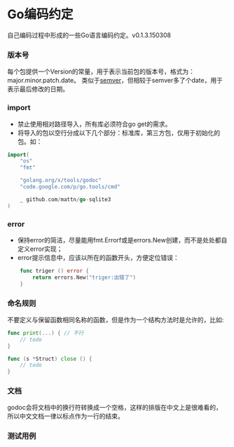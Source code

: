 Go编码约定
=========
自己编码过程中形成的一些Go语言编码约定。v0.1.3.150308

### 版本号
每个包提供一个Version的常量，用于表示当前包的版本号，格式为：major.minor.patch.date。
类似于[semver](http://semver.org/lang/zh-CN/)，但相较于semver多了个date，用于表示最后修改的日期。


### import
- 禁止使用相对路径导入，所有库必须符合go get的需求。
- 将导入的包以空行分成以下几个部分：标准库，第三方包，仅用于初始化的包。如：
```go
import(
    "os"
    "fmt"

    "golang.org/x/tools/godoc"
    "code.google.com/p/go.tools/cmd"

    _ github.com/mattn/go-sqlite3
)
```


### error
- 保持error的简洁，尽量能用fmt.Errorf或是errors.New创建，而不是处处都自定义error实现；
- error提示信息中，应该以所在的函数开头，方便定位错误：
```go
    func triger () error {
        return errors.New("triger:出错了")
    }
```


### 命名规则

不要定义与保留函数相同名称的函数，但是作为一个结构方法时是允许的，比如:
```go
func print(...) { // 不行
    // todo
}

func (s *Struct) close () {
    // todo
}
```


### 文档

godoc会将文档中的换行符转换成一个空格，这样的排版在中文上是很难看的，
所以中文文档一律以标点作为一行的结束。


### 测试用例

